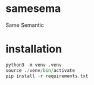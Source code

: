 # samesema
Same Semantic

# installation
```python
python3 -m venv .venv
source ./venv/bin/activate
pip install -r requirements.txt
```

